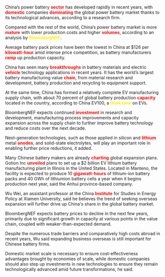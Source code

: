 <P>China’s power battery <B style="color:red">sector</B> has developed rapidly in recent years, with <b style="color: red;">domestic</b> companies <b style="color: red;">dominating</b> the global power battery market thanks to its technological advances, according to a research firm.</P>
<P>Compared with the rest of the world, China’s power battery market is more <b style="color: red;">mature</b> with lower production costs and higher <b style="color: red;">volumes</b>, according to an analysis by <b style="color: rgb(255, 238, 0);">BloombergNEF</b>.</P>
<P>Average battery pack prices have been the lowest in China at $126 per <b style="color: red;">kilowatt-hour</b> amid intense price competition, as battery manufacturers <b style="color: red;">ramp</b> up production capacity.</P>
<P>China has seen many <b style="color: red;">breakthroughs</b> in battery materials and electric <b style="color: red;">vehicle</b> technology applications in recent years. It has the world’s largest battery manufacturing value <b style="color: red;">chain</b>, from material research and development, battery production and recycling to equipment support.</P>
<P>At the same time, China has formed a relatively complete EV manufacturing supply chain, with about 70 percent of global battery production <b style="color: red;">capacity</b> located in the country, according to China EV100, a <b style="color: rgb(255, 238, 0);">think tank</b> on EVs.</P>
<P>BloombergNEF expects continued <b style="color: red;">investment</b> in research and development, manufacturing process improvements and capacity expansion across the supply chain to further improve battery technology and reduce costs over the next decade.</P>
<P>Next-generation technologies, such as those applied in silicon and <b style="color: red;">lithium</b> metal <b style="color: red;">anodes</b>, and solid-state electrolytes, will play an important role in enabling further price reductions, it added.</P>
<P>Many Chinese battery makers are already <b style="color: red;">charting</b> global expansion plans. Gotion Inc <b style="color: red;">unveiled</b> plans to set up a $2 billion EV lithium battery manufacturing plant in Illinois in the United States. Located in Manteno, the facility is expected to produce 10 <b style="color: red;">gigawatt-hours</b> of lithium-ion battery packs and 40 GWh of lithiumion battery cells a year when it begins production next year, said the Anhui province-based company.</P>
<P>Wu Wei, an assistant professor at the China <b style="color: red;">Institute</b> for Studies in Energy Policy at Xiamen University, said he believes the trend of seeking overseas expansion will further drive up China's share in the global battery market.</P>
<P>BloombergNEF expects battery prices to decline in the next few years, primarily due to significant growth in capacity at various points in the value chain, coupled with weaker-than-expected demand.</P>
<P>Despite the numerous trade barriers and comparatively high costs abroad in recent years, Wu said expanding business overseas is still important for Chinese battery firms.</P>
<P>Domestic market scale is necessary to ensure cost-effectiveness advantages brought by economies of scale, while domestic companies should also step up investments in new technologies to ensure they remain technologically advanced amid future transformations, he said.</P>